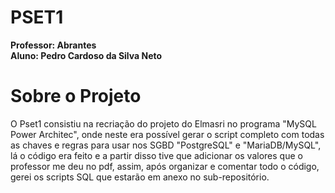 # PSET1
**Professor: Abrantes**  
**Aluno: Pedro Cardoso da Silva Neto**
# Sobre o Projeto
O Pset1 consistiu na recriação do projeto do Elmasri no programa "MySQL Power Architec", onde neste era possível gerar o script completo com todas as chaves e regras para usar nos SGBD "PostgreSQL" e "MariaDB/MySQL", lá o código era feito e a partir disso tive que adicionar os valores que o professor me deu no pdf, assim, após organizar e comentar todo o código, gerei os scripts SQL que estarão em anexo no sub-repositório.
